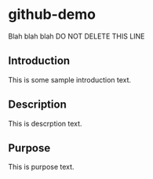 # github-demo
Blah blah blah
DO NOT DELETE THIS LINE

## Introduction
This is some sample introduction text.

## Description
This is descrption text.


## Purpose
This is purpose text.


